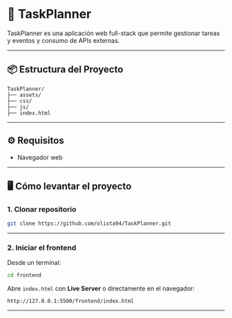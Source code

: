 # 🚀 TaskPlanner

TaskPlanner es una aplicación web full-stack que permite gestionar tareas y eventos y consumo de APIs externas.

---

## 📦 Estructura del Proyecto

```
TaskPlanner/
├── assets/
├── css/
├── js/
├── index.html
```

---

## ⚙️ Requisitos

- Navegador web

---

## 🖥️ Cómo levantar el proyecto

### 1. Clonar repositorio

```bash
git clone https://github.com/olista94/TaskPlanner.git
```

---

### 2. Iniciar el frontend

Desde un terminal:

```bash
cd frontend
```

Abre `index.html` con **Live Server** o directamente en el navegador:

```
http://127.0.0.1:5500/frontend/index.html
```
---
